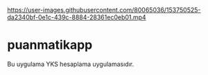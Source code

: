 

https://user-images.githubusercontent.com/80065036/153750525-da2340bf-0e1c-439c-8884-28361ec0eb01.mp4

# puanmatikapp
 Bu uygulama YKS hesaplama uygulamasıdır.
